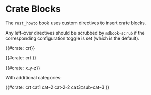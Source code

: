 # Crate Blocks

The `rust_howto` book uses custom directives to insert crate blocks.

Any left-over directives should be scrubbed by `mdbook-scrub` if the corresponding
configuration toggle is set (which is the default).

{{#crate: crt}}

{{#crate: crt }}

{{#crate: x_y-z}}

With additional categories:

{{#crate: crt cat1 cat-2 cat-2-2 cat3::sub-cat-3 }}
